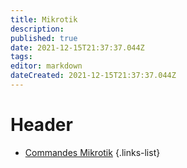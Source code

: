 ```yaml
---
title: Mikrotik
description: 
published: true
date: 2021-12-15T21:37:37.044Z
tags: 
editor: markdown
dateCreated: 2021-12-15T21:37:37.044Z
---
```


# Header
- [Commandes Mikrotik](/Mikrotik/commandes)
{.links-list}